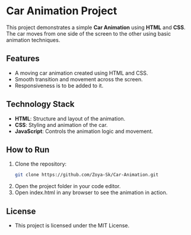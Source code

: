 # Car Animation Project

This project demonstrates a simple **Car Animation** using **HTML** and **CSS**. The car moves from one side of the screen to the other using basic animation techniques.

## Features
- A moving car animation created using HTML and CSS.
- Smooth transition and movement across the screen.
- Responsiveness is to be added to it.

## Technology Stack
- **HTML**: Structure and layout of the animation.
- **CSS**: Styling and animation of the car.
- **JavaScript**: Controls the animation logic and movement.

## How to Run
1. Clone the repository:
   ```bash
   git clone https://github.com/Zoya-Sk/Car-Animation.git
2. Open the project folder in your code editor.
3. Open index.html in any browser to see the animation in action.

## License
- This project is licensed under the MIT License.
